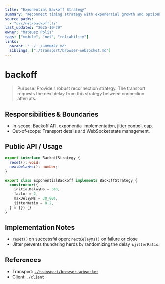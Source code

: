 ```yaml
---
title: "Exponential Backoff Strategy"
summary: "Reconnect timing strategy with exponential growth and optional jitter; pluggable via a simple interface."
source_paths:
  - "src/net/backoff.ts"
last_updated: "2025-10-29"
owner: "Mateusz Polis"
tags: ["module", "net", "reliability"]
links:
  parent: "../../SUMMARY.md"
  siblings: ["./transport/browser-websocket.md"]
---
```


# backoff

> Purpose: Provide a robust reconnection strategy. The transport requests the next delay from this strategy between connection attempts.

## Responsibilities & Boundaries

- In-scope: Backoff API, exponential implementation, jitter control, cap.
- Out-of-scope: Transport details and WebSocket state management.

## Public API / Usage

```ts
export interface BackoffStrategy {
  reset(): void;
  nextDelayMs(): number;
}

export class ExponentialBackoff implements BackoffStrategy {
  constructor({
    initialDelayMs = 500,
    factor = 2,
    maxDelayMs = 30_000,
    jitterRatio = 0.2,
  } = {}) {}
}
```

## Implementation Notes

- `reset()` on successful open; `nextDelayMs()` on failure or close.
- Jitter prevents thundering herds by randomizing the delay ±`jitterRatio`.

## References

- Transport: [`./transport/browser-websocket`](./transport/browser-websocket.md)
- Client: [`./client`](./client.md)
